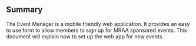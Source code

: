 ## Summary
The Event Manager is a mobile friendly web application. It provides an easy to use form to allow members to sign up for MRAA sponsored events. This document will explain how to set up the web app for new events.